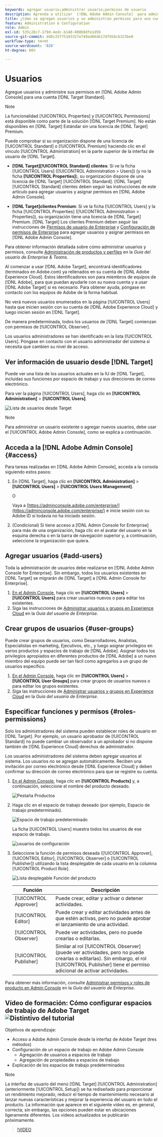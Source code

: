 ```yaml
---
keywords: agregar usuario;administrar usuario;permisos de usuario
description: Aprenda a utilizar  [!DNL Adobe Admin Console]  para administrar usuarios y sus permisos y derechos en  [!DNL Adobe Target Standard].
title: ¿Cómo se agregan usuarios y se administran permisos para una cuenta  [!DNL Target Standard] ?
feature: Administration & Configuration
role: Admin
exl-id: 535c28c7-179d-4edc-b140-880b9dfe1d59
source-git-commit: d40c25f75103327e749ad864b17df926cb323be0
workflow-type: tm+mt
source-wordcount: '826'
ht-degree: 66%

---
```


# Usuarios

Agregue usuarios y administre sus permisos en [!DNL Adobe Admin Console] para una cuenta [!DNL Target Standard].

>[!NOTE]
>
>La funcionalidad [!UICONTROL Properties] y [!UICONTROL Permissions] está disponible como parte de la solución [!DNL Target Premium]. No están disponibles en [!DNL Target] Estándar sin una licencia de [!DNL Target] Premium.
>
>Puede comprobar si su organización dispone de una licencia de [!UICONTROL Standard] o [!UICONTROL Premium] haciendo clic en el vínculo [!UICONTROL Administration] en la parte superior de la interfaz de usuario de [!DNL Target].
>
>* **[!DNL Target][!UICONTROL Standard] clientes**: Si ve la ficha [!UICONTROL Users] ([!UICONTROL Administration > Users]) (y no la ficha **[!UICONTROL Properties]**), su organización dispone de una licencia de [!DNL Target] [!UICONTROL Standard]. [!DNL Target] [!UICONTROL Standard] clientes deben seguir las instrucciones de este artículo para agregar usuarios y asignar permisos en [!DNL Adobe Admin Console].
>
>* **[!DNL Target]clientes Premium**: Si ve la ficha [!UICONTROL Users] y la ficha [!UICONTROL Properties] ([!UICONTROL Administration > Properties]), su organización tiene una licencia de [!DNL Target] Premium. [!DNL Target] Los clientes Premium deben seguir las instrucciones de [Permisos de usuario de Enterprise](/help/main/administrating-target/c-user-management/property-channel/property-channel.md) y [Configuración de permisos de Enterprise](/help/main/administrating-target/c-user-management/property-channel/properties-overview.md) para agregar usuarios y asignar permisos en [!DNL Adobe Admin Console].
>
>Para obtener información detallada sobre cómo administrar usuarios y permisos, consulte [Administración de productos y perfiles](https://helpx.adobe.com/es/enterprise/using/manage-products-and-profiles.html) en la *Guía del usuario de Enterprise &amp; Teams*.

Al comenzar a usar [!DNL Adobe Target], encontrará identificadores (terminados en Adobe.com) ya rellenados en su cuenta de [!DNL Adobe Experience Cloud]. Estos identificadores son para miembros de equipos de [!DNL Adobe], para que puedan ayudarle con su nueva cuenta y a usar [!DNL Adobe Target] si es necesario. Para obtener ayuda, póngase en contacto con los equipos de Adobe de la forma habitual.

No verá nuevos usuarios enumerados en la página [!UICONTROL Users] hasta que inicien sesión con su cuenta de [!DNL Adobe Experience Cloud] y luego inicien sesión en [!DNL Target].

De manera predeterminada, todos los usuarios de [!DNL Target] comienzan con permisos de [!UICONTROL Observer].

Los usuarios administradores se han identificado en la lista [!UICONTROL Users]. Póngase en contacto con el usuario administrador del sistema si necesita que cambien su nivel de acceso.

## Ver información de usuario desde [!DNL Target]

Puede ver una lista de los usuarios actuales en la IU de [!DNL Target], incluidas sus funciones por espacio de trabajo y sus direcciones de correo electrónico.

Para ver la página [!UICONTROL Users], haga clic en **[!UICONTROL Administration]** > **[!UICONTROL Users]**.

![Lista de usuarios desde Target](/help/main/administrating-target/c-user-management/c-user-management/assets/user-list-target.png)

>[!NOTE]
>
>Para administrar un usuario existente o agregar nuevos usuarios, debe usar el [!UICONTROL Adobe Admin Console], como se explica a continuación.

## Acceda a la [!DNL Adobe Admin Console] {#access}

Para tareas realizadas en [!DNL Adobe Admin Console], acceda a la consola siguiendo estos pasos:

1. En [!DNL Target], haga clic en **[!UICONTROL Administration]** > **[!UICONTROL Users]** > **[!UICONTROL Users Management]**.

   O

   Vaya a [https://adminconsole.adobe.com/enterprise/](https://adminconsole.adobe.com/enterprise/) e inicie sesión con su Adobe ID si todavía no ha iniciado sesión.

1. (Condicional) Si tiene acceso a [!DNL Admin Console for Enterprise] para más de una organización, haga clic en el avatar del usuario en la esquina derecha o en la barra de navegación superior y, a continuación, seleccione la organización que quiera.

## Agregar usuarios {#add-users}

Toda la administración de usuarios debe realizarse en [!DNL Adobe Admin Console for Enterprise]. Sin embargo, todos los usuarios existentes en [!DNL Target] se migrarán de [!DNL Target] a [!DNL Admin Console for Enterprise].

1. [En el Admin Console](/help/main/administrating-target/c-user-management/c-user-management/user-management.md#section_79796E0227D048F59BAE0AB02E544EBE), haga clic en **[!UICONTROL Users]** > **[!UICONTROL Users]** para crear usuarios nuevos o para editar los existentes.
1. Siga las instrucciones de [Administrar usuarios y grupos en Experience Cloud](https://helpx.adobe.com/es/enterprise/using/users.html) en la *Guía del usuario de Enterprise*.

## Crear grupos de usuarios {#user-groups}

Puede crear grupos de usuarios, como Desarrolladores, Analistas, Especialistas en marketing, Ejecutivos, etc., y luego asignar privilegios en varios productos y espacios de trabajo de [!DNL Adobe]. Asignar todos los privilegios apropiados en diferentes productos de [!DNL Adobe] a un nuevo miembro del equipo puede ser tan fácil como agregarlos a un grupo de usuarios específico.

1. [En el Admin Console](/help/main/administrating-target/c-user-management/c-user-management/user-management.md#section_79796E0227D048F59BAE0AB02E544EBE), haga clic en **[!UICONTROL Users]** > **[!UICONTROL User Groups]** para crear grupos de usuarios nuevos o para editar los grupos existentes.
1. Siga las instrucciones de [Administrar usuarios y grupos en Experience Cloud](https://helpx.adobe.com/es/enterprise/using/users.html) en la *Guía del usuario de Enterprise*.

## Especificar funciones y permisos {#roles-permissions}

Solo los administradores del sistema pueden establecer roles de usuario en [!DNL Target]. Por ejemplo, un usuario aprobador de [!UICONTROL Standard] no puede cambiar un observador a un aprobador si no dispone también de [!DNL Experience Cloud] derechos de administrador.

Los usuarios administradores del sistema deben agregar usuarios al sistema. Los usuarios no se agregan automáticamente. Reciben una invitación por correo electrónico desde [!DNL Experience Cloud] y deben confirmar su dirección de correo electrónico para que se registre su cuenta.

1. [En el Admin Console](/help/main/administrating-target/c-user-management/c-user-management/user-management.md#section_79796E0227D048F59BAE0AB02E544EBE), haga clic en **[!UICONTROL Products]** y, a continuación, seleccione el nombre del producto deseado.

   ![Pestaña Productos](/help/main/administrating-target/c-user-management/c-user-management/assets/workspace-publisher.png)

1. Haga clic en el espacio de trabajo deseado (por ejemplo, Espacio de trabajo predeterminado).

   ![Espacio de trabajo predeterminado](/help/main/administrating-target/c-user-management/c-user-management/assets/default-workspace-new.png)

   La ficha [!UICONTROL Users] muestra todos los usuarios de ese espacio de trabajo.

   ![usuarios de configuración](/help/main/administrating-target/c-user-management/c-user-management/assets/configuration_users-new-publisher.png)

1. Seleccione la función de permisos deseada ([!UICONTROL Approver], [!UICONTROL Editor], [!UICONTROL Observer] o [!UICONTROL Publisher]) utilizando la lista desplegable de cada usuario en la columna [!UICONTROL Product Role].

   ![Lista desplegable Función del producto](/help/main/administrating-target/c-user-management/c-user-management/assets/product-role-new.png)

   | Función | Descripción |
   |--- |--- |
   | [!UICONTROL Approver] | Puede crear, editar y activar o detener actividades. |
   | [!UICONTROL Editor] | Puede crear y editar actividades antes de que estén activas, pero no puede aprobar el lanzamiento de una actividad. |
   | [!UICONTROL Observer] | Puede ver actividades, pero no puede crearlas o editarlas. |
   | [!UICONTROL Publisher] | Similar al rol [!UICONTROL Observer] (puede ver actividades, pero no puede crearlas o editarlas). Sin embargo, el rol [!UICONTROL Publisher] tiene el permiso adicional de activar actividades. |

Para obtener más información, consulte [Administrar permisos y roles de producto en Admin Console](https://helpx.adobe.com/es/enterprise/help/manage-permissions-and-roles.html) en la *Guía del usuario de Enterprise*.

## Vídeo de formación: Cómo configurar espacios de trabajo de Adobe Target ![Distintivo del tutorial](/help/main/assets/tutorial.png)

Objetivos de aprendizaje:

* Acceso a Adobe Admin Console desde la interfaz de Adobe Target (tres métodos)
* Configuración de un espacio de trabajo en Adobe Admin Console
   * Agregación de usuarios a espacios de trabajo
   * Agregación de propiedades a espacios de trabajo
* Explicación de los espacios de trabajo predeterminados

>[!NOTE]
>
>La interfaz de usuario del menú [!DNL Target] [!UICONTROL Administration] (anteriormente [!UICONTROL Setup]) se ha rediseñado para proporcionar un rendimiento mejorado, reducir el tiempo de mantenimiento necesario al lanzar nuevas características y mejorar la experiencia del usuario en todo el producto. La información que aparece en el siguiente vídeo es, en general, correcta; sin embargo, las opciones pueden estar en ubicaciones ligeramente diferentes. Los vídeos actualizados se publicarán próximamente.

>[!VIDEO](https://video.tv.adobe.com/v/19463/)

